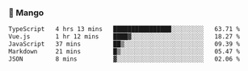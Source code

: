 ### 🥭 Mango

<!--START_SECTION:waka-->

```txt
TypeScript   4 hrs 13 mins   ████████████████░░░░░░░░░   63.71 %
Vue.js       1 hr 12 mins    ████▓░░░░░░░░░░░░░░░░░░░░   18.27 %
JavaScript   37 mins         ██▒░░░░░░░░░░░░░░░░░░░░░░   09.39 %
Markdown     21 mins         █▒░░░░░░░░░░░░░░░░░░░░░░░   05.47 %
JSON         8 mins          ▓░░░░░░░░░░░░░░░░░░░░░░░░   02.06 %
```

<!--END_SECTION:waka-->
